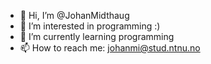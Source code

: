 - 👋 Hi, I’m @JohanMidthaug
- 👀 I’m interested in programming :) 
- 🌱 I’m currently learning programming
- 📫 How to reach me: johanmi@stud.ntnu.no

<!---
JohanMidthaug/JohanMidthaug is a ✨ special ✨ repository because its `README.md` (this file) appears on your GitHub profile.
You can click the Preview link to take a look at your changes.
--->

